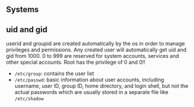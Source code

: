 ## Systems

## uid and gid
userid and groupid are created automatically by the os in order to manage privileges and permissions. Any created user will automatically get uid and gid from 1000. 0 to 999 are reserved for system accounts, services and other special accounts. Root has the privilege of 0 and 0!!
- `/etc/group`: contains the user list
- `/etc/passwd`: basic information about user accounts, including username, user ID, group ID, home directory, and login shell, but not the actual passwords which are usually stored in a separate file like `/etc/shadow`
